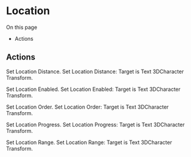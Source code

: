 # Location

On this page 

  * Actions





## Actions

Set Location Distance. Set Location Distance: Target is Text 3DCharacter Transform.

Set Location Enabled. Set Location Enabled: Target is Text 3DCharacter Transform.

Set Location Order. Set Location Order: Target is Text 3DCharacter Transform.

Set Location Progress. Set Location Progress: Target is Text 3DCharacter Transform.

Set Location Range. Set Location Range: Target is Text 3DCharacter Transform.

